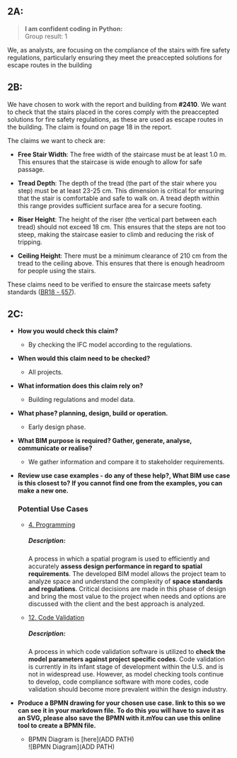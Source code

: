 ## 2A:

> **I am confident coding in Python:**  
Group result: 1

We, as analysts, are focusing on the compliance of the stairs with fire safety regulations, particularly ensuring they meet the preaccepted solutions for escape routes in the building

## 2B:

We have chosen to work with the report and building from **#2410**. We want to check that the stairs placed in the cores comply with the preaccepted solutions for fire safety regulations, as these are used as escape routes in the building. The claim is found on page 18 in the report.

The claims we want to check are:

* **Free Stair Width**: The free width of the staircase must be at least 1.0 m. This ensures that the staircase is wide enough to allow for safe passage.

* **Tread Depth**: The depth of the tread (the part of the stair where you step) must be at least 23-25 cm. This dimension is critical for ensuring that the stair is comfortable and safe to walk on. A tread depth within this range provides sufficient surface area for a secure footing.

* **Riser Height**: The height of the riser (the vertical part between each tread) should not exceed 18 cm. This ensures that the steps are not too steep, making the staircase easier to climb and reducing the risk of tripping.

* **Ceiling Height**: There must be a minimum clearance of 210 cm from the tread to the ceiling above. This ensures that there is enough headroom for people using the stairs.

These claims need to be verified to ensure the staircase meets safety standards ([BR18 - §57](https://bygningsreglementet.dk/Tekniske-bestemmelser/02/Krav/57#005499f7-eb23-4ff5-bbaa-16ac6a2bbefe)).


## 2C:

* **How you would check this claim?**  
    * By checking the IFC model according to the regulations.

* **When would this claim need to be checked?**  
    * All projects.

* **What information does this claim rely on?**  
    * Building regulations and model data.

* **What phase? planning, design, build or operation.**  
    * Early design phase.

* **What BIM purpose is required? Gather, generate, analyse, communicate or realise?**  
    * We gather information and compare it to stakeholder requirements.

* **Review use case examples - do any of these help?, What BIM use case is this closest to? If you cannot find one from the examples, you can make a new one.**

    ### Potential Use Cases  
    * [4. Programming](https://timmcginley.github.io/41934/Uses/Cases/12.html)  
        ##### Description:
        A process in which a spatial program is used to efficiently and accurately **assess design performance in regard to spatial requirements**. The developed BIM model allows the project team to analyze space and understand the complexity of **space standards and regulations**. Critical decisions are made in this phase of design and bring the most value to the project when needs and options are discussed with the client and the best approach is analyzed.

    * [12. Code Validation](https://timmcginley.github.io/41934/Uses/Cases/12.html)  
        ##### Description:
        A process in which code validation software is utilized to **check the model parameters against project specific codes**. Code validation is currently in its infant stage of development within the U.S. and is not in widespread use. However, as model checking tools continue to develop, code compliance software with more codes, code validation should become more prevalent within the design industry.


* **Produce a BPMN drawing for your chosen use case. link to this so we can see it in your markdown file. To do this you will have to save it as an SVG, please also save the BPMN with it.mYou can use this online tool to create a BPMN file.**  
    * BPMN Diagram is [here](ADD PATH)  
    ![BPMN Diagram](ADD PATH)





